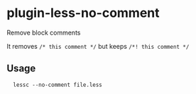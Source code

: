 # plugin-less-no-comment
Remove block comments

It removes `/* this comment */` but keeps `/*! this comment */`

## Usage
```
  lessc --no-comment file.less
```
